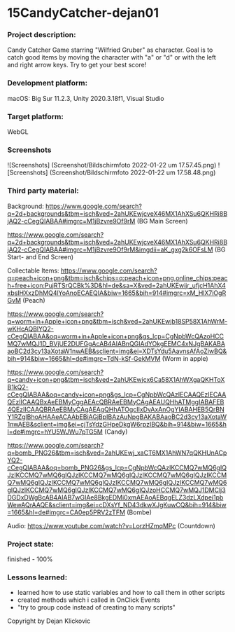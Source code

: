 # 15CandyCatcher-dejan01



### Project description: 
Candy Catcher Game starring "Wilfried Gruber" as character. Goal is to catch good items by moving the character with "a" or "d" or with the left and right arrow keys. Try to get your best score!

### Development platform: 
macOS: Big Sur 11.2.3, Unity 2020.3.18f1, Visual Studio

### Target platform: 
WebGL


### Screenshots

![Screenshots] (Screenshot/Bildschirmfoto 2022-01-22 um 17.57.45.png)
![Screenshots] (Screenshot/Bildschirmfoto 2022-01-22 um 17.58.48.png)



### Third party material: 
Background: 
https://www.google.com/search?q=2d+backgrounds&tbm=isch&ved=2ahUKEwjcveX46MX1AhXSu6QKHRi8BjAQ2-cCegQIABAA#imgrc=M1jBzvre9Of9rM (BG Main Screen)

https://www.google.com/search?q=2d+backgrounds&tbm=isch&ved=2ahUKEwjcveX46MX1AhXSu6QKHRi8BjAQ2-cCegQIABAA#imgrc=M1jBzvre9Of9rM&imgdii=aK_gxg2k6OFsLM (BG Start- and End Screen)

Collectable Items: 
https://www.google.com/search?q=peach+icon+png&tbm=isch&chips=q:peach+icon+png,online_chips:peach+free+icon:PujRTSrQCBk%3D&hl=de&sa=X&ved=2ahUKEwijr_ufjcH1AhX4xbsIHXxzDhMQ4lYoAnoECAEQIA&biw=1665&bih=914#imgrc=xM_HlX7iOgRGvM (Peach)

https://www.google.com/search?q=worm+in+Apple+icon+png&tbm=isch&ved=2ahUKEwjb18SP58X1AhWrM-wKHcAQBlYQ2-cCegQIABAA&oq=worm+in+Apple+icon+png&gs_lcp=CgNpbWcQAzoHCCMQ7wMQJ1D_BVjUE2DUFGgAcAB4AIABnQGIAdYOkgEEMC4xNJgBAKABAaoBC2d3cy13aXotaW1nwAEB&sclient=img&ei=XDTsYdu5AavnsAfAoZiwBQ&bih=914&biw=1665&hl=de#imgrc=TdN-kSf-GekMVM (Worm in apple)

https://www.google.com/search?q=candy+icon+png&tbm=isch&ved=2ahUKEwjcx6Ca58X1AhWXgaQKHToXB1kQ2-cCegQIABAA&oq=candy+icon+png&gs_lcp=CgNpbWcQAzIECAAQEzIECAAQEzIICAAQBxAeEBMyCggAEAcQBRAeEBMyCAgAEAUQHhATMggIABAFEB4QEzIICAAQBRAeEBMyCAgAEAgQHhATOgcIIxDvAxAnOgYIABAHEB5QrBNY1RZglBhoAHAAeACAAbEBiAGjBpIBAzAuNpgBAKABAaoBC2d3cy13aXotaW1nwAEB&sclient=img&ei=cjTsYdzGHpeDkgW6rpzIBQ&bih=914&biw=1665&hl=de#imgrc=hYU5WJWu7pTG5M (Candy)

https://www.google.com/search?q=bomb_PNG26&tbm=isch&ved=2ahUKEwj_xaCT6MX1AhWN7qQKHUnACpYQ2-cCegQIABAA&oq=bomb_PNG26&gs_lcp=CgNpbWcQAzIKCCMQ7wMQ6gIQJzIKCCMQ7wMQ6gIQJzIKCCMQ7wMQ6gIQJzIKCCMQ7wMQ6gIQJzIKCCMQ7wMQ6gIQJzIKCCMQ7wMQ6gIQJzIKCCMQ7wMQ6gIQJzIKCCMQ7wMQ6gIQJzIKCCMQ7wMQ6gIQJzIKCCMQ7wMQ6gIQJzoHCCMQ7wMQJ1DMClj3DGDxDWgBcAB4AIAB7wGIAe8BkgEDMi0xmAEAoAEBqgELZ3dzLXdpei1pbWewAQrAAQE&sclient=img&ei=cDXsYf_ND43dkwXJgKuwCQ&bih=914&biw=1665&hl=de#imgrc=CA0ep5PRV2zTFM (Bombe)

Audio: 
https://www.youtube.com/watch?v=LorzHZmqMPc (Countdown)


### Project state: 
finished - 100%

### Lessons learned:
- learned how to use static variables and how to call them in other scripts 
- created methods which i called in OnClick Events
- "try to group code instead of creating to many scripts"

Copyright by Dejan Klickovic
